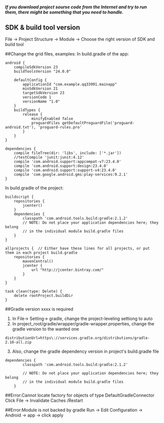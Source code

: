 ##### If you download project sourse code from the Internet and try to run them, there might be something that you need to handle.


## SDK & build tool version

File -> Project Structure -> Module -> Choose the right version of SDK and build tool


##Change the grid files, examples:
In build.gradle of the app:
```
android {
    compileSdkVersion 23
    buildToolsVersion "24.0.0"

    defaultConfig {
        applicationId "com.example.qq33991.mainapp"
        minSdkVersion 21
        targetSdkVersion 23
        versionCode 1
        versionName "1.0"
    }
    buildTypes {
        release {
            minifyEnabled false
            proguardFiles getDefaultProguardFile('proguard-android.txt'), 'proguard-rules.pro'
        }
    }
}

dependencies {
    compile fileTree(dir: 'libs', include: ['*.jar'])
    //testCompile 'junit:junit:4.12'
    compile 'com.android.support:appcompat-v7:23.4.0'
    compile 'com.android.support:design:23.4.0'
    compile 'com.android.support:support-v4:23.4.0'
    compile 'com.google.android.gms:play-services:9.2.1'
}
```

In build.gradle of the project:
```
buildscript {
    repositories {
        jcenter()
    }
    dependencies {
        classpath 'com.android.tools.build:gradle:2.1.2'
        // NOTE: Do not place your application dependencies here; they belong
        // in the individual module build.gradle files
    }
}

allprojects {  // Either have these lines for all projects, or put them in each project build.gradle
    repositories {
        mavenCentral()
        jcenter {
            url "http://jcenter.bintray.com/"
        }
    }
}

task clean(type: Delete) {
    delete rootProject.buildDir
}
```

##Gradle version xxxx is required
1. In File-> Setting-> gradle, change the project-leveling settiong to auto
2. In project_root/gradle/wrapper/gradle-wrapper.properties, change the gradle version to the wanted one
```
distributionUrl=https\://services.gradle.org/distributions/gradle-2.10-all.zip
```
3. Also, change the gradle dependency version in project's build.gradle file
```
dependencies {
        classpath 'com.android.tools.build:gradle:2.1.2'

        // NOTE: Do not place your application dependencies here; they belong
        // in the individual module build.gradle files
    }
```

##Error:Cannot locate factory for objects of type DefaultGradleConnector
Click File -> Invalidate Caches /Restart

##Error:Module is not backed by gradle
Run -> Edit Configuration -> Android -> app -> click apply

